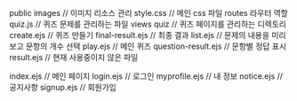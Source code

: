 public
    images // 이미지 리소스 관리
    style.css // 메인 css 파일
routes
    라우터 역할
    quiz.js // 퀴즈 문제를 관리하는 파일
views
    quiz // 퀴즈 페이지를 관리하는 디렉토리
    create.ejs // 퀴즈 만들기
    final-result.ejs // 최종 결과
    list.ejs // 문제의 내용을 미리보고 문항의 개수 선택
    play.ejs // 메인 퀴즈
    question-result.ejs // 문항별 정답 표시
    result.ejs // 현재 사용중이지 않은 파일

index.ejs // 메인 페이지
login.ejs // 로그인
myprofile.ejs // 내 정보
notice.ejs // 공지사항
signup.ejs // 회원가입